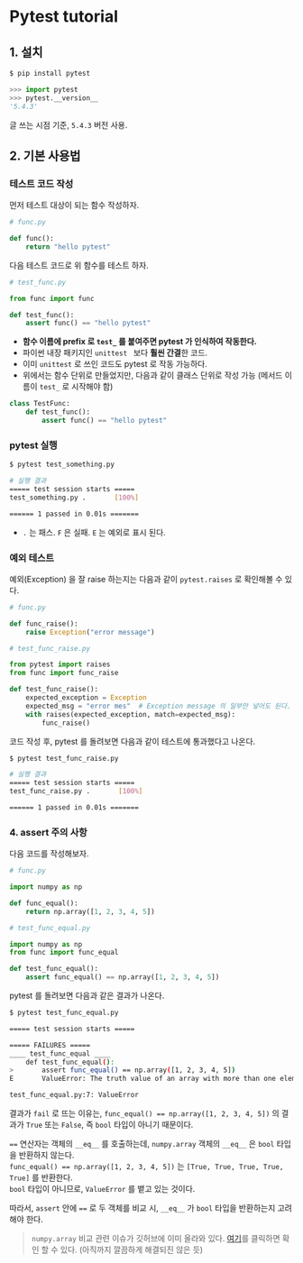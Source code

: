 # Pytest tutorial



## 1. 설치

```bash
$ pip install pytest
```



```python
>>> import pytest
>>> pytest.__version__
'5.4.3'
```

글 쓰는 시점 기준, `5.4.3` 버전 사용.



## 2. 기본 사용법

### 테스트 코드 작성

먼저 테스트 대상이 되는 함수 작성하자.

```python
# func.py

def func():
    return "hello pytest"
```

다음 테스트 코드로 위 함수를 테스트 하자.

```python
# test_func.py

from func import func

def test_func():
    assert func() == "hello pytest"
```

- **함수 이름에 prefix 로 `test_` 를 붙여주면 pytest 가 인식하여 작동한다.**
- 파이썬 내장 패키지인 `unittest ` 보다 **훨씬 간결**한 코드. 
- 이미 `unittest` 로 쓰인 코드도 pytest 로 작동 가능하다.
- 위에서는 함수 단위로 만들었지만, 다음과 같이 클래스 단위로 작성 가능 (메서드 이름이 `test_` 로 시작해야 함)

```python
class TestFunc:
    def test_func():
        assert func() == "hello pytest" 
```



### pytest 실행

```bash
$ pytest test_something.py

# 실행 결과
===== test session starts =====
test_something.py .       [100%]

====== 1 passed in 0.01s =======
```

- `.` 는 패스. `F` 은 실패. `E` 는 예외로 표시 된다.



### 예외 테스트

예외(Exception) 을 잘 raise 하는지는 다음과 같이 `pytest.raises` 로 확인해볼 수 있다.

```python
# func.py

def func_raise():
    raise Exception("error message")
```

```python
# test_func_raise.py

from pytest import raises
from func import func_raise

def test_func_raise():
    expected_exception = Exception
    expected_msg = "error mes"  # Exception message 의 일부만 넣어도 된다.
    with raises(expected_exception, match=expected_msg):
        func_raise()
```

코드 작성 후, pytest 를 돌려보면 다음과 같이 테스트에 통과했다고 나온다.

```bash
$ pytest test_func_raise.py

# 실행 결과
===== test session starts =====
test_func_raise.py .       [100%]

====== 1 passed in 0.01s =======
```



### 4. assert 주의 사항

다음 코드를 작성해보자.

```python
# func.py

import numpy as np

def func_equal():
    return np.array([1, 2, 3, 4, 5])
```

```python
# test_func_equal.py

import numpy as np
from func import func_equal

def test_func_equal():
    assert func_equal() == np.array([1, 2, 3, 4, 5])
```

pytest 를 돌려보면 다음과 같은 결과가 나온다.

```bash
$ pytest test_func_equal.py

===== test session starts =====                                                                                                                                                            test_func_equal.py F      [100%]

===== FAILURES =====
____ test_func_equal ____
    def test_func_equal():
>       assert func_equal() == np.array([1, 2, 3, 4, 5])
E       ValueError: The truth value of an array with more than one element is ambiguous. Use a.any() or a.all()

test_func_equal.py:7: ValueError
```

결과가 `fail` 로 뜨는 이유는, `func_equal() == np.array([1, 2, 3, 4, 5])` 의 결과가 `True` 또는 `False`, 즉 `bool` 타입이 아니기 때문이다.

`==` 연산자는 객체의 `__eq__` 를 호출하는데, `numpy.array` 객체의 `__eq__` 은 `bool` 타입을 반환하지 않는다.  
 `func_equal() == np.array([1, 2, 3, 4, 5])` 는 `[True, True, True, True, True]` 를 반환한다.  
`bool` 타입이 아니므로, `ValueError` 를 뱉고 있는 것이다.

따라서, `assert` 안에 `==` 로 두 객체를 비교 시, `__eq__` 가 `bool` 타입을 반환하는지 고려해야 한다.

> `numpy.array` 비교 관련 이슈가 깃허브에 이미 올라와 있다.
> [여기](https://github.com/pytest-dev/pytest/issues/5347)를 클릭하면 확인 할 수 있다. (아직까지 깔끔하게 해결되진 않은 듯)

